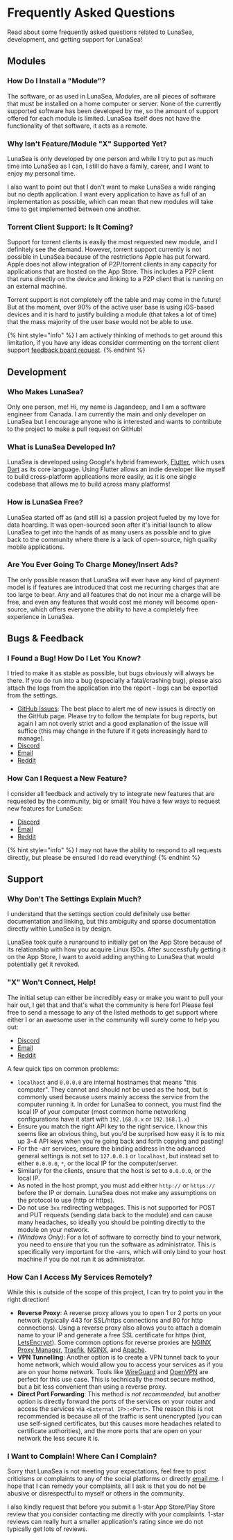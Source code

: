 # Frequently Asked Questions

Read about some frequently asked questions related to LunaSea, development, and getting support for LunaSea!

## Modules

### How Do I Install a "Module"?

The software, or as used in LunaSea, _Modules_, are all pieces of software that must be installed on a home computer or server. None of the currently supported software has been developed by me, so the amount of support offered for each module is limited. LunaSea itself does not have the functionality of that software, it acts as a remote.

### Why Isn't Feature/Module "X" Supported Yet?

LunaSea is only developed by one person and while I try to put as much time into LunaSea as I can, I still do have a family, career, and I want to enjoy my personal time.

I also want to point out that I don't want to make LunaSea a wide ranging but no depth application. I want every application to have as full of an implementation as possible, which can mean that new modules will take time to get implemented between one another.

### Torrent Client Support: Is It Coming?

Support for torrent clients is easily the most requested new module, and I definitely see the demand. However, torrent support currently is not possible in LunaSea because of the restrictions Apple has put forward. Apple does not allow integration of P2P/torrent clients in any capacity for applications that are hosted on the App Store. This includes a P2P client that runs directly on the device and linking to a P2P client that is running on an external machine.

Torrent support is not completely off the table and may come in the future! But at the moment, over 90% of the active user base is using iOS-based devices and it is hard to justify building a module (that takes a lot of time) that the mass majority of the user base would not be able to use.

{% hint style="info" %}
I am actively thinking of methods to get around this limitation, if you have any ideas consider commenting on the torrent client support [feedback board request](https://feedback.crushcodeworks.com/freesea/b/New-Modules/p/torrent-clients-support).
{% endhint %}

## Development

### Who Makes LunaSea?

Only one person, me! Hi, my name is Jagandeep, and I am a software engineer from Canada. I am currently the main and only developer on LunaSea but I encourage anyone who is interested and wants to contribute to the project to make a pull request on GitHub!

### What is LunaSea Developed In?

LunaSea is developed using Google's hybrid framework, [Flutter](https://flutter.dev/), which uses [Dart](https://dart.dev/) as its core language. Using Flutter allows an indie developer like myself to build cross-platform applications more easily, as it is one single codebase that allows me to build across many platforms!

### How is LunaSea Free?

LunaSea started off as (and still is) a passion project fueled by my love for data hoarding. It was open-sourced soon after it's initial launch to allow LunaSea to get into the hands of as many users as possible and to give back to the community where there is a lack of open-source, high quality mobile applications.

### Are You Ever Going To Charge Money/Insert Ads?

The only possible reason that LunaSea will ever have any kind of payment model is if features are introduced that cost me recurring charges that are too large to bear. Any and all features that do not incur me a charge will be free, and even any features that would cost me money will become open-source, which offers everyone the ability to have a completely free experience in LunaSea.

## Bugs & Feedback

### I Found a Bug! How Do I Let You Know?

I tried to make it as stable as possible, but bugs obviously will always be there. If you do run into a bug (especially a fatal/crashing bug), please also attach the logs from the application into the report - logs can be exported from the settings.

* [GitHub Issues](https://www.crushcodeworks.com/freesea/github): The best place to alert me of new issues is directly on the GitHub page. Please try to follow the template for bug reports, but again I am not overly strict and a good explanation of the issue will suffice (this may change in the future if it gets increasingly hard to manage).
* [Discord](https://www.crushcodeworks.com/freesea/discord)
* [Email](https://docs.crushcodeworks.com/freesea/mailto:hello@crushcodeworks.com/freesea)
* [Reddit](https://www.crushcodeworks.com/freesea/reddit)

### How Can I Request a New Feature?

I consider all feedback and actively try to integrate new features that are requested by the community, big or small! You have a few ways to request new features for LunaSea:

* [Discord](https://www.crushcodeworks.com/freesea/discord)
* [Email](https://docs.crushcodeworks.com/freesea/mailto:hello@crushcodeworks.com/freesea)
* [Reddit](https://www.crushcodeworks.com/freesea/reddit)

{% hint style="info" %}
I may not have the ability to respond to all requests directly, but please be ensured I do read everything!
{% endhint %}

## Support

### Why Don't The Settings Explain Much?

I understand that the settings section could definitely use better documentation and linking, but this ambiguity and sparse documentation directly within LunaSea is by design.

LunaSea took quite a runaround to initially get on the App Store because of its relationship with how you acquire Linux ISOs. After successfully getting it on the App Store, I want to avoid adding anything to LunaSea that would potentially get it revoked.

### "X" Won't Connect, Help!

The initial setup can either be incredibly easy or make you want to pull your hair out, I get that and that's what the community is here for! Please feel free to send a message to any of the listed methods to get support where either I or an awesome user in the community will surely come to help you out:

* [Discord](https://www.crushcodeworks.com/freesea/discord)
* [Email](https://docs.crushcodeworks.com/freesea/mailto:hello@crushcodeworks.com/freesea)
* [Reddit](https://www.crushcodeworks.com/freesea/reddit)

A few quick tips on common problems:

* `localhost` and `0.0.0.0` are internal hostnames that means "this computer". They cannot and should not be used as the host, but is commonly used because users mainly access the service from the computer running it. In order for LunaSea to connect, you must find the local IP of your computer (most common home networking configurations have it start with `192.168.0.x` or `192.168.1.x`)
* Ensure you match the right API key to the right service. I know this seems like an obvious thing, but you'd be surprised how easy it is to mix up 3-4 API keys when you're going back and forth copying and pasting!
* For the -arr services, ensure the binding address in the advanced general settings is not set to `127.0.0.1` or `localhost`, but instead set to either `0.0.0.0`, `*`, or the local IP for the computer/server.
* Similarly for the clients, ensure that the host is set to `0.0.0.0`, or the local IP.
* As noted in the host prompt, you must add either `http://` or `https://` before the IP or domain. LunaSea does not make any assumptions on the protocol to use (http or https).
* Do not use `3xx` redirecting webpages. This is not supported for POST and PUT requests (sending data back to the module) and can cause many headaches, so ideally you should be pointing directly to the module on your network.
* _(Windows Only)_: For a lot of software to correctly bind to your network, you need to ensure that you run the software as administrator. This is specifically very important for the -arrs, which will only bind to your host machine if you do not run it as administrator.

### How Can I Access My Services Remotely?

While this is outside of the scope of this project, I can try to point you in the right direction!

* **Reverse Proxy**: A reverse proxy allows you to open 1 or 2 ports on your network (typically 443 for SSL/https connections and 80 for http connections). Using a reverse proxy also allows you to attach a domain name to your IP and generate a free SSL certificate for https (hint, [LetsEncrypt](https://letsencrypt.org/)). Some common options for reverse proxies are [NGINX Proxy Manager](https://nginxproxymanager.com/), [Traefik](https://traefik.io/), [NGINX](https://nginx.org/), and [Apache](https://www.apache.org/).
* **VPN Tunnelling**: Another option is to create a VPN tunnel back to your home network, which would allow you to access your services as if you are on your home network. Tools like [WireGuard](https://www.wireguard.com/) and [OpenVPN](https://openvpn.net/) are perfect for this use case. This is technically the most secure method, but a bit less convenient than using a reverse proxy.
* **Direct Port Forwarding**: This method is _not recommended_, but another option is directly forward the ports of the services on your router and access the services via `<External IP>:<Port>`. The reason this is not recommended is because all of the traffic is sent unencrypted (you can use self-signed certificates, but this causes more headaches related to certificate authorities), and the more ports that are open on your network the less secure it is.

### I Want to Complain! Where Can I Complain?

Sorry that LunaSea is not meeting your expectations, feel free to post criticisms or complaints to any of the social platforms or directly [email me](https://docs.crushcodeworks.com/freesea/mailto:hello@crushcodeworks.com/freesea). I hope that I can remedy your complaints, all I ask is that you do not be abusive or disrespectful to myself or others in the community.

I also kindly request that before you submit a 1-star App Store/Play Store review that you consider contacting me directly with your complaints. 1-star reviews can really hurt a smaller application's rating since we do not typically get lots of reviews.
